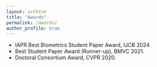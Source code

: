 ```yaml
---
layout: archive
title: "Awards"
permalink: /awards/
author_profile: true
---
```

- IAPR Best Biometrics Student Paper Award, IJCB 2024.
- Best Student Paper Award (Runner-up), BMVC 2021.
- Doctoral Consortium Award, CVPR 2020.
